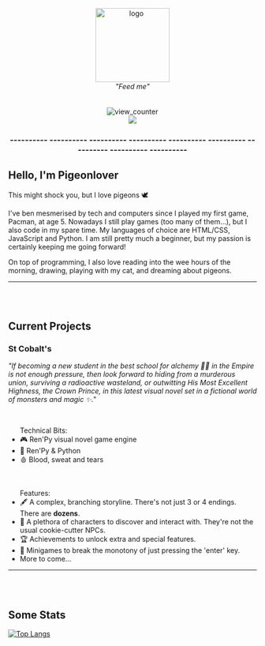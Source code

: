 <div id="header" align="center">
  <img src="https://i.imgur.com/3Oy3lIq.png" width="150" alt="logo"/>
  <br><i>"Feed me"</i>
</div>

<div id="badge" align="center">
  <br><br>
  <img src="https://komarev.com/ghpvc/?username=Pigeonlover&style=flat-square&color=blue" alt="view_counter"/>
</div>

<div id="codewars" align="center">
  <img src="https://www.codewars.com/users/Pigeonlover/badges/large"/>
  <h3>---------- ---------- ---------- ---------- ---------- ---------- ---------- ---------- ----------</h3>
</div>



## Hello, I'm Pigeonlover

This might shock you, but I love pigeons :dove: <br>

I've ben mesmerised by tech and computers since I played my first game, Pacman, at age 5. Nowadays I still play games (too many of them...), but I also code in my spare time. My languages of choice are HTML/CSS, JavaScript and Python. I am still pretty much a beginner, but my passion is certainly keeping me going forward!

On top of programming, I also love reading into the wee hours of the morning, drawing, playing with my cat, and dreaming about pigeons.


---


<br><br>
## Current Projects

<div><h3>St Cobalt's</h3>
  <p><i>"If becoming a new student in the best school for alchemy 🧑‍🔬 in the Empire is not enough pressure, then look forward to hiding from a murderous union, surviving a radioactive wasteland, or outwitting His Most Excellent Highness, the Crown Prince, in this latest visual novel set in a fictional world of monsters and magic ✨."</i></p>
  <br>
  <ul>Technical Bits:
    <li>🎮 Ren'Py visual novel game engine</li>
    <li>🐍 Ren'Py & Python</li>
    <li>🩸 Blood, sweat and tears</li>
  </ul>
  <br>
  <ul>Features:
    <li>🖋️ A complex, branching storyline. There's not just 3 or 4 endings. There are <b>dozens</b>.</li>
    <li>🧙 A plethora of characters to discover and interact with. They're not the usual cookie-cutter NPCs.</li>
    <li>🏆 Achievements to unlock extra and special features.</li>
    <li>🎲 Minigames to break the monotony of just pressing the 'enter' key.</li>
    <li>More to come...</li>
  </ul>
</div>


---


<br><br>
## Some Stats
[![Top Langs](https://github-readme-stats.vercel.app/api/top-langs/?username=Pigeonlover&layout=compact&theme=vision-friendly-dark)](https://github.com/anuraghazra/github-readme-stats)
